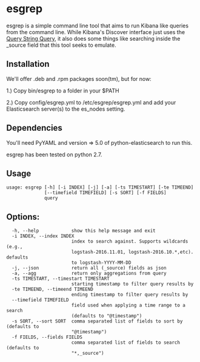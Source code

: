esgrep
======

esgrep is a simple command line tool that aims to run Kibana like queries from the command line. While Kibana's Discover interface just uses the [Query String Query](https://www.elastic.co/guide/en/elasticsearch/reference/current/query-dsl-query-string-query.html "Elasticsearch Date Type"), it also does some things like searching inside the _source field that this tool seeks to emulate.

Installation
------------
We'll offer .deb and .rpm packages soon(tm), but for now:

1.) Copy bin/esgrep to a folder in your $PATH

2.) Copy config/esgrep.yml to /etc/esgrep/esgrep.yml and add your Elasticsearch server(s) to the es_nodes setting.

Dependencies
------------
You'll need PyYAML and version => 5.0 of python-elasticsearch to run this.

esgrep has been tested on python 2.7.

Usage
-----
    usage: esgrep [-h] [-i INDEX] [-j] [-a] [-ts TIMESTART] [-te TIMEEND]
                  [--timefield TIMEFIELD] [-s SORT] [-f FIELDS]
                  query

Options:
--------
      -h, --help            show this help message and exit
      -i INDEX, --index INDEX
                            index to search against. Supports wildcards (e.g.,
                            logstash-2016.11.01, logstash-2016.10.*,etc). defaults
                            to logstash-YYYY-MM-DD
      -j, --json            return all (_source) fields as json
      -a, --agg             return only aggregations from query
      -ts TIMESTART, --timestart TIMESTART
                            starting timestamp to filter query results by
      -te TIMEEND, --timeend TIMEEND
                            ending timestamp to filter query results by
      --timefield TIMEFIELD
                            field used when applying a time range to a search
                            (defaults to "@timestamp")
      -s SORT, --sort SORT  comma separated list of fields to sort by (defaults to
                            "@timestamp")
      -f FIELDS, --fields FIELDS
                            comma separated list of fields to search (defaults to
                            "*,_source")
